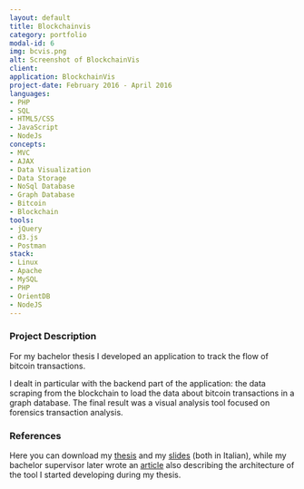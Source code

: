 ```yaml
---
layout: default
title: Blockchainvis
category: portfolio
modal-id: 6
img: bcvis.png
alt: Screenshot of BlockchainVis
client: 
application: BlockchainVis
project-date: February 2016 - April 2016
languages:
- PHP
- SQL
- HTML5/CSS
- JavaScript
- NodeJs
concepts:
- MVC
- AJAX
- Data Visualization
- Data Storage
- NoSql Database
- Graph Database
- Bitcoin
- Blockchain
tools:
- jQuery
- d3.js
- Postman
stack:
- Linux
- Apache
- MySQL
- PHP
- OrientDB
- NodeJS
---
```


### Project Description

For my bachelor thesis I developed an application to track the flow of bitcoin transactions.

I dealt in particular with the backend part of the application: the data scraping from the blockchain to load the data about bitcoin transactions in a graph database.
The final result was a visual analysis tool focused on forensics transaction analysis.

### References

Here you can download my [thesis](tesi.pdf) and my [slides](https://www.slideshare.net/Franz931/blockchainvis-backend) (both in Italian), while my bachelor supervisor later wrote an [article](https://www.researchgate.net/publication/319046057_Go_with_the_-Bitcoin-_Flow_with_Visual_Analytics) also describing the architecture of the tool I started developing during my thesis.
